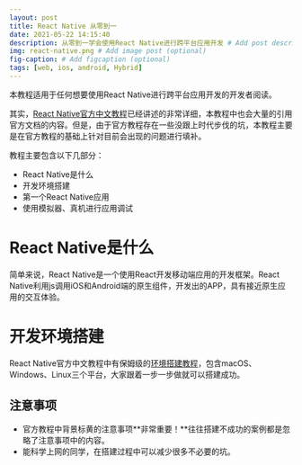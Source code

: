 ```yaml
---
layout: post
title: React Native 从零到一
date: 2021-05-22 14:15:40
description: 从零到一学会使用React Native进行跨平台应用开发 # Add post description (optional)
img: react-native.png # Add image post (optional)
fig-caption: # Add figcaption (optional)
tags: [web, ios, android, Hybrid]
---
```


本教程适用于任何想要使用React Native进行跨平台应用开发的开发者阅读。

其实，[React Native官方中文教程](https://reactnative.cn)已经讲述的非常详细，本教程中也会大量的引用官方文档的内容。但是，由于官方教程存在一些没跟上时代步伐的坑，本教程主要是在官方教程的基础上针对目前会出现的问题进行填补。

教程主要包含以下几部分：
* React Native是什么
* 开发环境搭建
* 第一个React Native应用
* 使用模拟器、真机进行应用调试

# React Native是什么
简单来说，React Native是一个使用React开发移动端应用的开发框架。React Native利用js调用iOS和Android端的原生组件，开发出的APP，具有接近原生应用的交互体验。

# 开发环境搭建
React Native官方中文教程中有保姆级的[环境搭建教程](https://www.react-native.cn/docs/environment-setup)，包含macOS、Windows、Linux三个平台，大家跟着一步一步做就可以搭建成功。

## 注意事项
* 官方教程中背景标黄的注意事项**非常重要！**往往搭建不成功的案例都是忽略了注意事项中的内容。
* 能科学上网的同学，在搭建过程中可以减少很多不必要的坑。